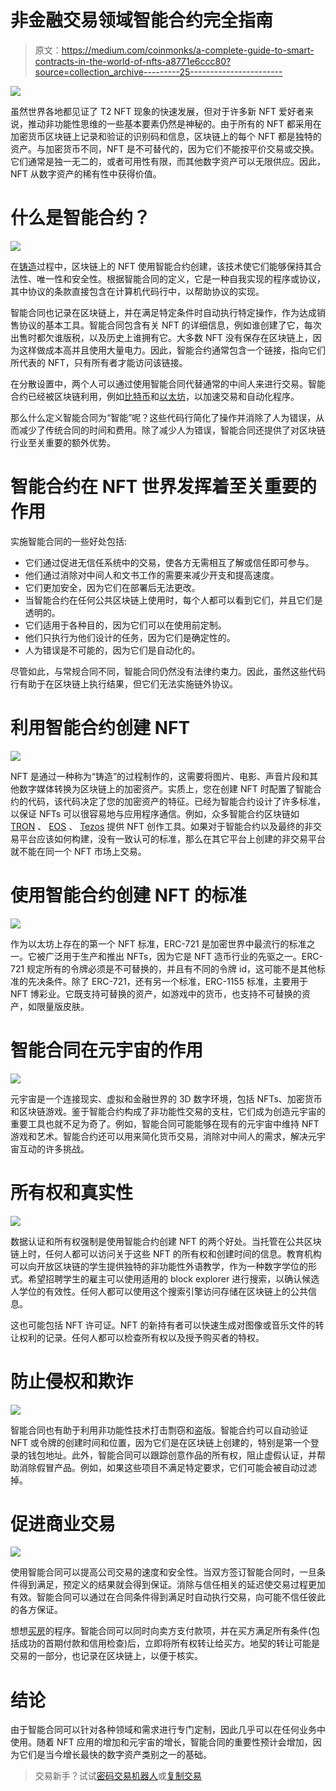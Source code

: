 # 非金融交易领域智能合约完全指南

> 原文：<https://medium.com/coinmonks/a-complete-guide-to-smart-contracts-in-the-world-of-nfts-a8771e6ccc80?source=collection_archive---------25----------------------->

![](img/f65ff9729de459e58b515187875669f3.png)

虽然世界各地都见证了 T2 NFT 现象的快速发展，但对于许多新 NFT 爱好者来说，推动非功能性思维的一些基本要素仍然是神秘的。由于所有的 NFT 都采用在加密货币区块链上记录和验证的识别码和信息，区块链上的每个 NFT 都是独特的资产。与加密货币不同，NFT 是不可替代的，因为它们不能按平价交易或交换。它们通常是独一无二的，或者可用性有限，而其他数字资产可以无限供应。因此，NFT 从数字资产的稀有性中获得价值。

# **什么是智能合约？**

![](img/a112b477c8de49a055fff97104feb592.png)

在[铸造](/@orbis86/the-complete-step-by-step-guide-on-how-to-mint-nfts-8af3e691cdcb?source=user_profile---------35----------------------------)过程中，区块链上的 NFT 使用智能合约创建，该技术使它们能够保持其合法性、唯一性和安全性。根据智能合同的定义，它是一种自我实现的程序或协议，其中协议的条款直接包含在计算机代码行中，以帮助协议的实现。

智能合同也记录在区块链上，并在满足特定条件时自动执行特定操作，作为达成销售协议的基本工具。智能合同包含有关 NFT 的详细信息，例如谁创建了它，每次出售时都欠谁版税，以及历史上谁拥有它。大多数 NFT 没有保存在区块链上，因为这样做成本高并且使用大量电力。因此，智能合约通常包含一个链接，指向它们所代表的 NFT，只有所有者才能访问该链接。

在分散设置中，两个人可以通过使用智能合同代替通常的中间人来进行交易。智能合约已经被区块链利用，例如[比特币](https://bitcoin.org/en/)和[以太坊](https://ethereum.org/en/)，以加速交易和自动化程序。

那么什么定义智能合同为“智能”呢？这些代码行简化了操作并消除了人为错误，从而减少了传统合同的时间和费用。除了减少人为错误，智能合同还提供了对区块链行业至关重要的额外优势。

# **智能合约在 NFT 世界发挥着至关重要的作用**

实施智能合同的一些好处包括:

*   它们通过促进无信任系统中的交易，使各方无需相互了解或信任即可参与。
*   他们通过消除对中间人和文书工作的需要来减少开支和提高速度。
*   它们更加安全，因为它们在部署后无法更改。
*   当智能合约在任何公共区块链上使用时，每个人都可以看到它们，并且它们是透明的。
*   它们适用于各种目的，因为它们可以在使用前定制。
*   他们只执行为他们设计的任务，因为它们是确定性的。
*   人为错误是不可能的，因为它们是自动化的。

尽管如此，与常规合同不同，智能合同仍然没有法律约束力。因此，虽然这些代码行有助于在区块链上执行结果，但它们无法实施链外协议。

# **利用智能合约创建 NFT**

![](img/2fbc00267cdad3f31e90fa6978bcba89.png)

NFT 是通过一种称为“铸造”的过程制作的，这需要将图片、电影、声音片段和其他数字媒体转换为区块链上的加密资产。实质上，您在创建 NFT 时配置了智能合约的代码，该代码决定了您的加密资产的特征。已经为智能合约设计了许多标准，以保证 NFTs 可以很容易地与应用程序通信。例如，众多智能合约区块链如 [TRON](https://tron.network/) 、 [EOS](https://eos.io/) 、 [Tezos](https://tezos.com/) 提供 NFT 创作工具。如果对于智能合约以及最终的非交易平台应该如何构建，没有一致认可的标准，那么在其它平台上创建的非交易平台就不能在同一个 NFT 市场上交易。

# **使用智能合约创建 NFT 的标准**

![](img/3a9594ca67e72f03e553bed46bfa1868.png)

作为以太坊上存在的第一个 NFT 标准，ERC-721 是加密世界中最流行的标准之一。它被广泛用于生产和推出 NFTs，因为它是 NFT 造币行业的先驱之一。ERC-721 规定所有的令牌必须是不可替换的，并且有不同的令牌 id，这可能不是其他标准的先决条件。除了 ERC-721，还有另一个标准，ERC-1155 标准，主要用于 NFT 博彩业。它既支持可替换的资产，如游戏中的货币，也支持不可替换的资产，如限量版皮肤。

# **智能合同在元宇宙的作用**

![](img/9f41d7bf599a3fd45acb13d64fbc68b8.png)

元宇宙是一个连接现实、虚拟和金融世界的 3D 数字环境，包括 NFTs、加密货币和区块链游戏。鉴于智能合约构成了非功能性交易的支柱，它们成为创造元宇宙的重要工具也就不足为奇了。例如，智能合同可能能够在现有的元宇宙中维持 NFT 游戏和艺术。智能合约还可以用来简化货币交易，消除对中间人的需求，解决元宇宙互动的许多挑战。

# **所有权和真实性**

![](img/5dafe52ed564dd3f734755290f0b6989.png)

数据认证和所有权强制是使用智能合约创建 NFT 的两个好处。当托管在公共区块链上时，任何人都可以访问关于这些 NFT 的所有权和创建时间的信息。教育机构可以向开放区块链的学生提供独特的非功能性外语教学，作为一种数字学位的形式。希望招聘学生的雇主可以使用适用的 block explorer 进行搜索，以确认候选人学位的有效性。任何人都可以使用这个搜索引擎访问存储在区块链上的公共信息。

这也可能包括 NFT 许可证。NFT 的新持有者可以快速生成对图像或音乐文件的转让权利的记录。任何人都可以检查所有权以及授予购买者的特权。

# **防止侵权和欺诈**

![](img/4871d9f80b81b14d75495936dd6960bc.png)

智能合同也有助于利用非功能性技术打击剽窃和盗版。智能合约可以自动验证 NFT 或令牌的创建时间和位置，因为它们是在区块链上创建的，特别是第一个登录的钱包地址。此外，智能合同可以跟踪创意作品的所有权，阻止虚假认证，并帮助消除假冒产品。例如，如果这些项目不满足特定要求，它们可能会被自动过滤掉。

# **促进商业交易**

![](img/77518c983885c632bc3c229da9ea021b.png)

使用智能合同可以提高公司交易的速度和安全性。当双方签订智能合同时，一旦条件得到满足，预定义的结果就会得到保证。消除与信任相关的延迟使交易过程更加有效。智能合同可以通过在合同条件得到满足时自动执行交易，向可能不信任彼此的各方保证。

想想[买房](/@orbis86/how-nfts-can-revolutionise-the-real-estate-industry-6bf19fa0c72a?source=user_profile---------8----------------------------)的程序。智能合同可以同时向卖方支付款项，并在买方满足所有条件(包括成功的首期付款和信用检查)后，立即将所有权转让给买方。地契的转让可能是交易的一部分，也记录在区块链上，以便于核实。

# **结论**

由于智能合同可以针对各种领域和需求进行专门定制，因此几乎可以在任何业务中使用。随着 NFT 应用的增加和元宇宙的增长，智能合同的重要性预计会增加，因为它们是当今增长最快的数字资产类别之一的基础。

> 交易新手？试试[密码交易机器人](/coinmonks/crypto-trading-bot-c2ffce8acb2a)或[复制交易](/coinmonks/top-10-crypto-copy-trading-platforms-for-beginners-d0c37c7d698c)
